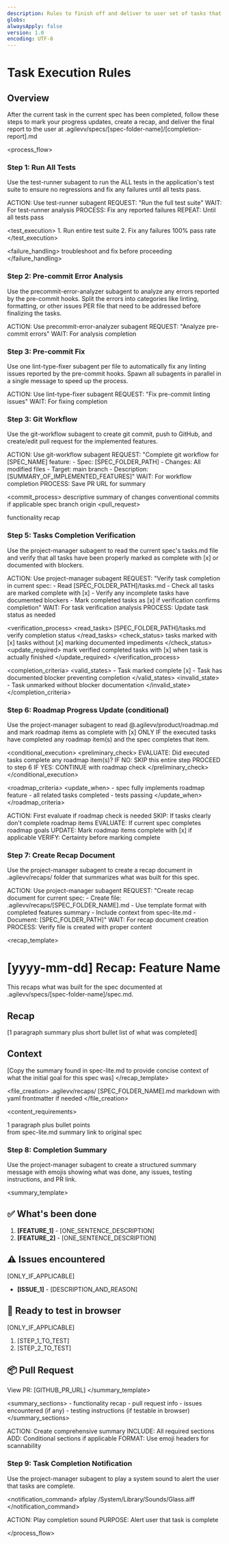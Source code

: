 ```yaml
---
description: Rules to finish off and deliver to user set of tasks that have been completed using Agent OS
globs:
alwaysApply: false
version: 1.0
encoding: UTF-8
---
```


# Task Execution Rules

## Overview

After the current task in the current spec has been completed, follow these steps to mark your progress updates, create a recap, and deliver the final report to the user at .agilevv/specs/[spec-folder-name]/[completion-report].md

<process_flow>

<step number="1" subagent="test-runner" name="test_suite_verification">

### Step 1: Run All Tests

Use the test-runner subagent to run the ALL tests in the application's test suite to ensure no regressions and fix any failures until all tests pass.

<instructions>
  ACTION: Use test-runner subagent
  REQUEST: "Run the full test suite"
  WAIT: For test-runner analysis
  PROCESS: Fix any reported failures
  REPEAT: Until all tests pass
</instructions>

<test_execution>
<order> 1. Run entire test suite 2. Fix any failures
</order>
<requirement>100% pass rate</requirement>
</test_execution>

<failure_handling>
<action>troubleshoot and fix</action>
<priority>before proceeding</priority>
</failure_handling>

</step>

<step number="2" subagent="precommit-error-analyzer" name="precommit_error_analysis">

### Step 2: Pre-commit Error Analysis

Use the precommit-error-analyzer subagent to analyze any errors reported by the pre-commit hooks.
Split the errors into categories like linting, formatting, or other issues PER file that need to be addressed before finalizing the tasks.

<instructions>
  ACTION: Use precommit-error-analyzer subagent
  REQUEST: "Analyze pre-commit errors"
  WAIT: For analysis completion
</instructions>

</step>

<step number="3" subagent="lint-type-fixer" name="precommit_fix">

### Step 3: Pre-commit Fix

Use one lint-type-fixer subagent per file to automatically fix any linting issues reported by the pre-commit hooks.
Spawn all subagents in parallel in a single message to speed up the process.

<instructions>
  ACTION: Use lint-type-fixer subagent
  REQUEST: "Fix pre-commit linting issues"
  WAIT: For fixing completion
</instructions>

</step>

<step number="4" subagent="git-workflow" name="git_workflow">

### Step 3: Git Workflow

Use the git-workflow subagent to create git commit, push to GitHub, and create/edit pull request for the implemented features.

<instructions>
  ACTION: Use git-workflow subagent
  REQUEST: "Complete git workflow for [SPEC_NAME] feature:
            - Spec: [SPEC_FOLDER_PATH]
            - Changes: All modified files
            - Target: main branch
            - Description: [SUMMARY_OF_IMPLEMENTED_FEATURES]"
  WAIT: For workflow completion
  PROCESS: Save PR URL for summary
</instructions>

<commit_process>
<commit>
<message>descriptive summary of changes</message>
<format>conventional commits if applicable</format>
</commit>
<push>
<target>spec branch</target>
<remote>origin</remote>
</push>
<pull_request>

<title>descriptive PR title</title>
<description>functionality recap</description>
</pull_request>
</commit_process>

</step>

<step number="5" subagent="project-manager" name="tasks_list_check">

### Step 5: Tasks Completion Verification

Use the project-manager subagent to read the current spec's tasks.md file and verify that all tasks have been properly marked as complete with [x] or documented with blockers.

<instructions>
  ACTION: Use project-manager subagent
  REQUEST: "Verify task completion in current spec:
            - Read [SPEC_FOLDER_PATH]/tasks.md
            - Check all tasks are marked complete with [x]
            - Verify any incomplete tasks have documented blockers
            - Mark completed tasks as [x] if verification confirms completion"
  WAIT: For task verification analysis
  PROCESS: Update task status as needed
</instructions>

<verification_process>
<read_tasks>
<file>[SPEC_FOLDER_PATH]/tasks.md</file>
<purpose>verify completion status</purpose>
</read_tasks>
<check_status>
<complete>tasks marked with [x]</complete>
<incomplete>tasks without [x] marking</incomplete>
<blockers>documented impediments</blockers>
</check_status>
<update_required>
<action>mark verified completed tasks with [x]</action>
<condition>when task is actually finished</condition>
</update_required>
</verification_process>

<completion_criteria>
<valid_states> - Task marked complete [x] - Task has documented blocker preventing completion
</valid_states>
<invalid_state> - Task unmarked without blocker documentation
</invalid_state>
</completion_criteria>

</step>

<step number="6" subagent="project-manager" name="roadmap_progress_check">

### Step 6: Roadmap Progress Update (conditional)

Use the project-manager subagent to read @.agilevv/product/roadmap.md and mark roadmap items as complete with [x] ONLY IF the executed tasks have completed any roadmap item(s) and the spec completes that item.

<conditional_execution>
<preliminary_check>
EVALUATE: Did executed tasks complete any roadmap item(s)?
IF NO:
SKIP this entire step
PROCEED to step 6
IF YES:
CONTINUE with roadmap check
</preliminary_check>
</conditional_execution>

<roadmap_criteria>
<update_when> - spec fully implements roadmap feature - all related tasks completed - tests passing
</update_when>
</roadmap_criteria>

<instructions>
  ACTION: First evaluate if roadmap check is needed
      SKIP: If tasks clearly don't complete roadmap items
  EVALUATE: If current spec completes roadmap goals
  UPDATE: Mark roadmap items complete with [x] if applicable
  VERIFY: Certainty before marking complete
</instructions>

</step>

<step number="7" subagent="project-manager" name="document_recap">

### Step 7: Create Recap Document

Use the project-manager subagent to create a recap document in .agilevv/recaps/ folder that summarizes what was built for this spec.

<instructions>
  ACTION: Use project-manager subagent
  REQUEST: "Create recap document for current spec:
            - Create file: .agilevv/recaps/[SPEC_FOLDER_NAME].md
            - Use template format with completed features summary
            - Include context from spec-lite.md
            - Document: [SPEC_FOLDER_PATH]"
  WAIT: For recap document creation
  PROCESS: Verify file is created with proper content
</instructions>

<recap_template>

# [yyyy-mm-dd] Recap: Feature Name

This recaps what was built for the spec documented at .agilevv/specs/[spec-folder-name]/spec.md.

## Recap

[1 paragraph summary plus short bullet list of what was completed]

## Context

[Copy the summary found in spec-lite.md to provide concise context of what the initial goal for this spec was]
</recap_template>

<file_creation>
<location>.agilevv/recaps/</location>
<naming>[SPEC_FOLDER_NAME].md</naming>
<format>markdown with yaml frontmatter if needed</format>
</file_creation>

<content_requirements>

  <summary>1 paragraph plus bullet points</summary>
  <context>from spec-lite.md summary</context>
  <reference>link to original spec</reference>
</content_requirements>

</step>

<step number="8" subagent="project-manager" name="completion_summary">

### Step 8: Completion Summary

Use the project-manager subagent to create a structured summary message with emojis showing what was done, any issues, testing instructions, and PR link.

<summary_template>

## ✅ What's been done

1. **[FEATURE_1]** - [ONE_SENTENCE_DESCRIPTION]
2. **[FEATURE_2]** - [ONE_SENTENCE_DESCRIPTION]

## ⚠️ Issues encountered

[ONLY_IF_APPLICABLE]

- **[ISSUE_1]** - [DESCRIPTION_AND_REASON]

## 👀 Ready to test in browser

[ONLY_IF_APPLICABLE]

1. [STEP_1_TO_TEST]
2. [STEP_2_TO_TEST]

## 📦 Pull Request

View PR: [GITHUB_PR_URL]
</summary_template>

<summary_sections>
<required> - functionality recap - pull request info
</required>
<conditional> - issues encountered (if any) - testing instructions (if testable in browser)
</conditional>
</summary_sections>

<instructions>
  ACTION: Create comprehensive summary
  INCLUDE: All required sections
  ADD: Conditional sections if applicable
  FORMAT: Use emoji headers for scannability
</instructions>

</step>

<step number="9" subagent="project-manager" name="completion_notification">

### Step 9: Task Completion Notification

Use the project-manager subagent to play a system sound to alert the user that tasks are complete.

<notification_command>
afplay /System/Library/Sounds/Glass.aiff
</notification_command>

<instructions>
  ACTION: Play completion sound
  PURPOSE: Alert user that task is complete
</instructions>

</step>

</process_flow>
